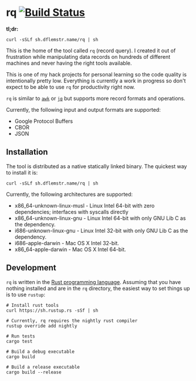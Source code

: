 # rq [![Build Status](https://travis-ci.org/dflemstr/rq.svg?branch=master)](https://travis-ci.org/dflemstr/rq)

**tl;dr:**

    curl -sSLf sh.dflemstr.name/rq | sh

This is the home of the tool called `rq` (record query).  I created it
out of frustration while manipulating data records on hundreds of
different machines and never having the right tools available.

This is one of my hack projects for personal learning so the code
quality is intentionally pretty low.  Everything is currently a work
in progress so don't expect to be able to use `rq` for productivity
right now.

`rq` is similar to [`awk`][awk] or [`jq`][jq] but supports more record
formats and operations.

Currently, the following input and output formats are supported:

  - Google Protocol Buffers
  - CBOR
  - JSON

## Installation

The tool is distributed as a native statically linked binary.  The
quickest way to install it is:

    curl -sSLf sh.dflemstr.name/rq | sh

Currently, the following architectures are supported:

  - x86_64-unknown-linux-musl - Linux Intel 64-bit with zero
    dependencies; interfaces with syscalls directly
  - x86_64-unknown-linux-gnu - Linux Intel 64-bit with only GNU Lib C
    as the dependency.
  - i686-unknown-linux-gnu - Linux Intel 32-bit with only GNU Lib C as
    the dependency.
  - i686-apple-darwin - Mac OS X Intel 32-bit.
  - x86_64-apple-darwin - Mac OS X Intel 64-bit.

## Development

`rq` is written in the [Rust programming language][rust].  Assuming
that you have nothing installed and are in the `rq` directory, the
easiest way to set things up is to use `rustup`:

    # Install rust tools
    curl https://sh.rustup.rs -sSf | sh

    # Currently, rq requires the nightly rust compiler
    rustup override add nightly

    # Run tests
    cargo test

    # Build a debug executable
    cargo build

    # Build a release executable
    cargo build --release

[awk]: https://en.wikipedia.org/wiki/AWK
[jq]: https://stedolan.github.io/jq/
[rust]: https://www.rust-lang.org/
